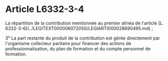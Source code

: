 # Article L6332-3-4

 

<div align="left">
  La répartition de la contribution mentionnée au premier alinéa de l'article [L. 6332-3-6](../LEGITEXT000006072050/LEGIARTI000028690495.md) ;
  </p>
  
  <p>
    3° La part restante du produit de la contribution est gérée directement par l'organisme collecteur paritaire pour financer des actions de professionnalisation, du plan de formation et du compte personnel de formation.
  </p>